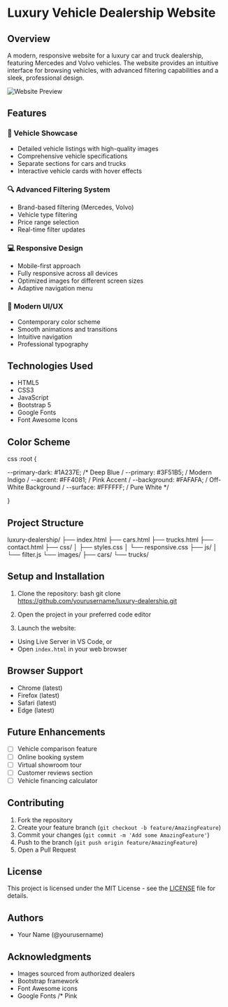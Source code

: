 # Luxury Vehicle Dealership Website

## Overview
A modern, responsive website for a luxury car and truck dealership, featuring Mercedes and Volvo vehicles. The website provides an intuitive interface for browsing vehicles, with advanced filtering capabilities and a sleek, professional design.

![Website Preview](path-to-screenshot.jpg)

## Features

### 🚗 Vehicle Showcase
- Detailed vehicle listings with high-quality images
- Comprehensive vehicle specifications
- Separate sections for cars and trucks
- Interactive vehicle cards with hover effects

### 🔍 Advanced Filtering System
- Brand-based filtering (Mercedes, Volvo)
- Vehicle type filtering
- Price range selection
- Real-time filter updates

### 💻 Responsive Design
- Mobile-first approach
- Fully responsive across all devices
- Optimized images for different screen sizes
- Adaptive navigation menu

### 🎨 Modern UI/UX
- Contemporary color scheme
- Smooth animations and transitions
- Intuitive navigation
- Professional typography

## Technologies Used
- HTML5
- CSS3
- JavaScript
- Bootstrap 5
- Google Fonts
- Font Awesome Icons

## Color Scheme
css
:root {

--primary-dark: #1A237E;    /* Deep Blue /
--primary: #3F51B5;         / Modern Indigo /
--accent: #FF4081;          / Pink Accent /
--background: #FAFAFA;      / Off-White Background /
--surface: #FFFFFF;         / Pure White */

}


## Project Structure
luxury-dealership/
├── index.html
├── cars.html
├── trucks.html
├── contact.html
├── css/
│   ├── styles.css
│   └── responsive.css
├── js/
│   └── filter.js
└── images/
├── cars/
└── trucks/


## Setup and Installation
1. Clone the repository:
bash
git clone https://github.com/yourusername/luxury-dealership.git


2. Open the project in your preferred code editor

3. Launch the website:
- Using Live Server in VS Code, or
- Open `index.html` in your web browser

## Browser Support
- Chrome (latest)
- Firefox (latest)
- Safari (latest)
- Edge (latest)

## Future Enhancements
- [ ] Vehicle comparison feature
- [ ] Online booking system
- [ ] Virtual showroom tour
- [ ] Customer reviews section
- [ ] Vehicle financing calculator

## Contributing
1. Fork the repository
2. Create your feature branch (`git checkout -b feature/AmazingFeature`)
3. Commit your changes (`git commit -m 'Add some AmazingFeature'`)
4. Push to the branch (`git push origin feature/AmazingFeature`)
5. Open a Pull Request

## License
This project is licensed under the MIT License - see the [LICENSE](LICENSE) file for details.

## Authors
- Your Name (@yourusername)

## Acknowledgments
- Images sourced from authorized dealers
- Bootstrap framework
- Font Awesome icons
- Google Fonts        /* Pink
